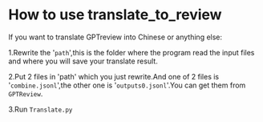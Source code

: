 # How to use translate_to_review  

If you want to translate GPTreview into Chinese or anything else:    

  
1.Rewrite the '``path``',this is the folder where the program read the input files and where you will save your translate result.  

2.Put 2 files in 'path' which you just rewrite.And one of 2 files is '``combine.jsonl``',the other one is '``outputs0.jsonl``'.You can get them from ``GPTReview``.  

3.Run ``Translate.py``

